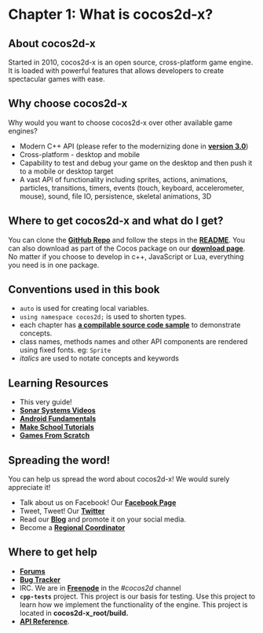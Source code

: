 # Chapter 1: What is cocos2d-x?

## About cocos2d-x
Started in 2010, cocos2d-x is an open source, cross-platform game engine. It is loaded with powerful features that allows developers to create spectacular games with ease.

## Why choose cocos2d-x
Why would you want to choose cocos2d-x over other available game engines?

* Modern C++ API (please refer to the modernizing done in [__version 3.0__](https://github.com/cocos2d/cocos2d-x/blob/cocos2d-x-3.0/docs/RELEASE_NOTES.md#c11-features))
* Cross-platform - desktop and mobile
* Capability to test and debug your game on the desktop and then push it to a
  mobile or desktop target
* A vast API of functionality including sprites, actions, animations, particles,
  transitions, timers, events (touch, keyboard, accelerometer, mouse), sound,
  file IO, persistence, skeletal animations, 3D

## Where to get cocos2d-x and what do I get?
You can clone the [__GitHub Repo__](https://github.com/cocos2d/cocos2d-x) and follow the steps in the [__README__](https://github.com/cocos2d/cocos2d-x/blob/v3/README.md). You can also download as part of the Cocos package on our [__download page__](http://cocos2d-x.org/download). No matter if you choose to develop in c++, JavaScript or Lua, everything you need is in one package.

## Conventions used in this book

* `auto` is used for creating local variables.
* `using namespace cocos2d;` is used to shorten types.
* each chapter has [__a compilable source code sample__](https://github.com/chukong/programmers-guide-samples) to  demonstrate concepts.
* class names, methods names and other API components are rendered using fixed fonts. eg: `Sprite`
* *italics* are used to notate concepts and keywords

## Learning Resources
* This very guide!
* [__Sonar Systems Videos__](https://www.youtube.com/user/sonarsystemslimited/search?query=cocos2d-x)
* [__Android Fundamentals__](https://developer.android.com/guide/components/fundamentals.html)
* [__Make School Tutorials__](https://www.makeschool.com/tutorials/)
* [__Games From Scratch__](http://www.gamefromscratch.com/page/cocos2d-x-CPP-Game-Programming-Tutorial-Series.aspx)

## Spreading the word!
You can help us spread the word about cocos2d-x! We would surely appreciate it!

* Talk about us on Facebook! Our [__Facebook Page__](https://www.facebook.com/cocos2dx/)
* Tweet, Tweet! Our [__Twitter__](https://twitter.com/cocos2dx)
* Read our [__Blog__](http://blog.cocos2d-x.org/) and promote it on your social media.
* Become a [__Regional Coordinator__](http://discuss.cocos2d-x.org/t/we-need-regional-coordinators/24104)

## Where to get help
* [__Forums__](http://discuss.cocos2d-x.org)
* [__Bug Tracker__](https://github.com/cocos2d/cocos2d-x/issues)
* IRC. We are in [__Freenode__](https://webchat.freenode.net/) in the _#cocos2d_ channel
* __`cpp-tests`__ project. This project is our basis for testing. Use this project to
learn how we implement the functionality of the engine. This project is located in
__cocos2d-x_root/build.__
* [__API Reference__](http://cocos2d-x.org/wiki/Reference).
